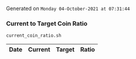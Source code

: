 Generated on `Monday 04-October-2021 at 07:31:44`

### Current to Target Coin Ratio
`current_coin_ratio.sh`

Date|Current|Target|Ratio
---|---|---|---

